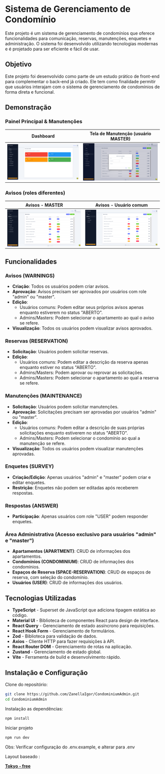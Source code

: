 # Sistema de Gerenciamento de Condomínio

Este projeto é um sistema de gerenciamento de condomínios que oferece funcionalidades para comunicação, reservas, manutenções, enquetes e administração. O sistema foi desenvolvido utilizando tecnologias modernas e é projetado para ser eficiente e fácil de usar.

## Objetivo

Este projeto foi desenvolvido como parte de um estudo prático de front-end para complementar o back-end já criado. Ele tem como finalidade permitir que usuários interajam com o sistema de gerenciamento de condomínios de forma direta e funcional.

## Demonstração

### Painel Principal & Manutenções

| Dashboard                           | Tela de Manutenção (usuário MASTER)            |
| ----------------------------------- | ---------------------------------------------- |
| ![Dashboard](/public/dashboard.png) | ![Manutenções](/public/maintenance-master.png) |

### Avisos (roles diferentes)

| Avisos - MASTER                               | Avisos - Usuário comum                    |
| --------------------------------------------- | ----------------------------------------- |
| ![Avisos Master](/public/warnings-master.png) | ![Avisos User](/public/warnings-user.png) |

## Funcionalidades

### Avisos (WARNINGS)

- **Criação**: Todos os usuários podem criar avisos.
- **Aprovação**: Avisos precisam ser aprovados por usuários com role "admin" ou "master".
- **Edição**:
  - Usuários comuns: Podem editar seus próprios avisos apenas enquanto estiverem no status "ABERTO".
  - Admins/Masters: Podem selecionar o apartamento ao qual o aviso se refere.
- **Visualização**: Todos os usuários podem visualizar avisos aprovados.

### Reservas (RESERVATION)

- **Solicitação**: Usuários podem solicitar reservas.
- **Edição**:
  - Usuários comuns: Podem editar a descrição da reserva apenas enquanto estiver no status "ABERTO".
  - Admins/Masters: Podem aprovar ou reprovar as solicitações.
  - Admins/Masters: Podem selecionar o apartamento ao qual a reserva se refere.

### Manutenções (MAINTENANCE)

- **Solicitação**: Usuários podem solicitar manutenções.
- **Aprovação**: Solicitações precisam ser aprovadas por usuários "admin" ou "master".
- **Edição**:
  - Usuários comuns: Podem editar a descrição de suas próprias solicitações enquanto estiverem no status "ABERTO".
  - Admins/Masters: Podem selecionar o condomínio ao qual a manutenção se refere.
- **Visualização**: Todos os usuários podem visualizar manutenções aprovadas.

### Enquetes (SURVEY)

- **Criação/Edição**: Apenas usuários "admin" e "master" podem criar e editar enquetes.
- **Restrição**: Enquetes não podem ser editadas após receberem respostas.

### Respostas (ANSWER)

- **Participação**: Apenas usuários com role "USER" podem responder enquetes.

### Área Administrativa (Acesso exclusivo para usuários "admin" e "master")

- **Apartamentos (APARTMENT)**: CRUD de informações dos apartamentos.
- **Condomínios (CONDOMINIUM)**: CRUD de informações dos condomínios.
- **Espaços de Reserva (SPACE-RESERVATION)**: CRUD de espaços de reserva, com seleção do condomínio.
- **Usuários (USER)**: CRUD de informações dos usuários.

## Tecnologias Utilizadas

- **TypeScript** - Superset de JavaScript que adiciona tipagem estática ao código.
- **Material UI** - Biblioteca de componentes React para design de interface.
- **React Query** - Gerenciamento de estado assíncrono para requisições.
- **React Hook Form** - Gerenciamento de formulários.
- **Zod** - Biblioteca para validação de dados.
- **Axios** - Cliente HTTP para fazer requisições à API.
- **React Router DOM** - Gerenciamento de rotas na aplicação.
- **Zustand** - Gerenciamento de estado global.
- **Vite** - Ferramenta de build e desenvolvimento rápido.

## Instalação e Configuração

Clone do repositório:

```bash
git clone https://github.com/ZanellaIgor/CondominiumAdmin.git
cd CondominiumAdmin
```

Instalação as dependências:

```bash
npm install
```

Iniciar projeto

```bash
npm run dev
```

Obs: Verificar configuração do .env.example, e alterar para .env

Layout baseado :

**[Tokyo - free](https://tokyo-free-white.bloomui.com/management/transactions)**
